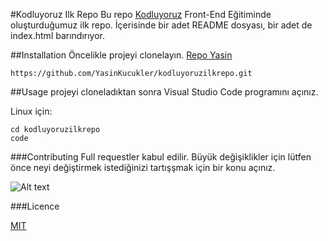 #Kodluyoruz Ilk Repo
Bu repo [Kodluyoruz](https://kodluyoruz.org/) Front-End Eğitiminde oluşturduğumuz ilk repo. İçerisinde bir adet README dosyası, bir adet de index.html barındırıyor.

##Installation
Öncelikle projeyi clonelayın. [Repo Yasin](https://github.com/YasinKucukler/kodluyoruzilkrepo.git)

```
https://github.com/YasinKucukler/kodluyoruzilkrepo.git
```
##Usage
 projeyi cloneladıktan sonra Visual Studio Code programını açınız.

 Linux için:
 ```
 cd kodluyoruzilkrepo
 code
 ```

###Contributing
Full requestler kabul edilir. Büyük değişiklikler için lütfen önce neyi değiştirmek istediğinizi tartışşmak için bir konu açınız.

![Alt text](<Ekran görüntüsü 2023-10-25 144130-1.png>)

###Licence

[MIT](https://mit-license.org/)


